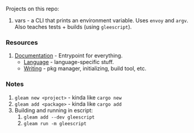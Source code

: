 Projects on this repo:

1. vars - a CLI that prints an environment variable. Uses `envoy` and `argv`. Also teaches tests + builds (using `gleescript`).

### Resources

1. [Documentation](https://gleam.run/documentation/) - Entrypoint for everything.
   - [Language](https://tour.gleam.run/) - language-specific stuff.
   - [Writing](https://gleam.run/writing-gleam/) - pkg manager, initializing, build tool, etc.

### Notes

1. `gleam new <project>` - kinda like `cargo new`
2. `gleam add <package>` - kinda like `cargo add`
3. Building and running in escript:
   1. `gleam add --dev gleescript`
   2. `gleam run -m gleescript`
